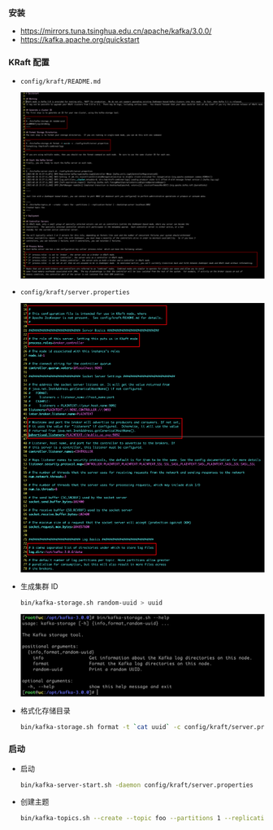 ### 安装

- https://mirrors.tuna.tsinghua.edu.cn/apache/kafka/3.0.0/
- https://kafka.apache.org/quickstart

### KRaft 配置

- `config/kraft/README.md`

  ![](__image__/1ec389e73ffd43679565f4b125160fd2.png)

- `config/kraft/server.properties`

  ![](__image__/0251b1ff07274bb7b0795128977ef0b4.png)

- 生成集群 ID

  ```bash
  bin/kafka-storage.sh random-uuid > uuid
  ```

  ![](__image__/1e44a45a84134d3a9d4461372c67335e.png)

- 格式化存储目录

  ```bash
  bin/kafka-storage.sh format -t `cat uuid` -c config/kraft/server.properties
  ```

### 启动

- 启动

  ```bash
  bin/kafka-server-start.sh -daemon config/kraft/server.properties
  ```

- 创建主题

  ```bash
  bin/kafka-topics.sh --create --topic foo --partitions 1 --replication-factor 1 --bootstrap-server localhost:9092
  ```
